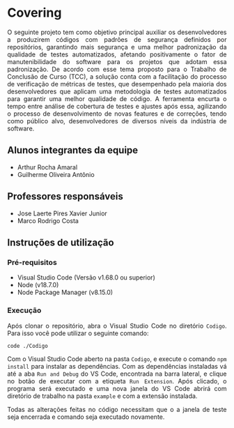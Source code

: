 # Covering

<span style=" text-align: justify; ">

O seguinte projeto tem como objetivo principal auxiliar os desenvolvedores a produzirem códigos com padrões de segurança definidos por repositórios, garantindo mais segurança e uma melhor padronização da qualidade de testes automatizados, afetando positivamente o fator de manutenibilidade do software para os projetos que adotam essa padronização. De acordo com esse tema proposto para o Trabalho de Conclusão de Curso (TCC), a solução conta com a facilitação do processo de verificação de métricas de testes, que desempenhado pela maioria dos desenvolvedores que aplicam uma metodologia de testes automatizados para garantir uma melhor qualidade de código. A ferramenta encurta o tempo entre análise de cobertura de testes e ajustes após essa, agilizando o processo de desenvolvimento de novas features e de correções, tendo como público alvo, desenvolvedores de diversos níveis da indústria de software.

<span>

## Alunos integrantes da equipe

- Arthur Rocha Amaral
- Guilherme Oliveira Antônio

## Professores responsáveis

- Jose Laerte Pires Xavier Junior
- Marco Rodrigo Costa

## Instruções de utilização

### Pré-requisitos

- Visual Studio Code (Versão v1.68.0 ou superior)
- Node (v18.7.0)
- Node Package Manager (v8.15.0)

### Execução

Após clonar o repositório, abra o Visual Studio Code no diretório `Codigo`. Para isso você pode utilizar o seguinte comando:

```sh
code ./Codigo
```

Com o Visual Studio Code aberto na pasta `Codigo`, e execute o comando `npm install` para instalar as dependências. Com as dependências instaladas vá até a aba `Run and Debug` do VS Code, encontrada na barra lateral, e clique no botão de executar com a etiqueta `Run Extension`. Após clicado, o programa será executado e uma nova janela do VS Code abrirá com diretório de trabalho na pasta `example` e com a extensão instalada.

Todas as alterações feitas no código necessitam que o a janela de teste seja encerrada e comando seja executado novamente.

